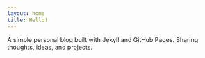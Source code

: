 ```yaml
---
layout: home
title: Hello!
---
```


A simple personal blog built with Jekyll and GitHub Pages. Sharing thoughts, ideas, and projects. 